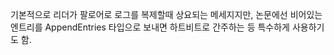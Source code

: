 기본적으로 리더가 팔로어로 로그를 복제할때 상요되는 메세지지만,
논문에선 비어있는 엔트리를 AppendEntries 타입으로 보내면 하트비트로 간주하는 등 특수하게 사용하기도 함.
